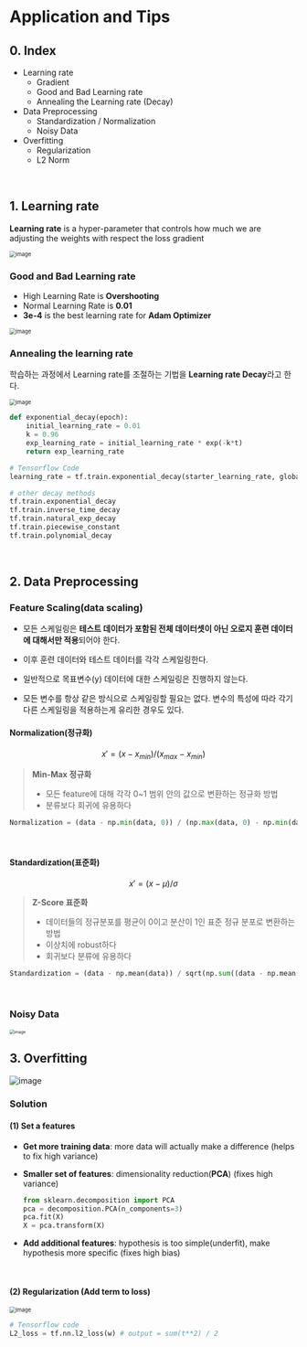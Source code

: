 # Application and Tips

## 0. Index

- Learning rate
  - Gradient
  - Good and Bad Learning rate
  - Annealing the Learning rate (Decay)
- Data Preprocessing
  - Standardization / Normalization
  - Noisy Data
- Overfitting
  - Regularization
  - L2 Norm

<br/>

## 1. Learning rate

**Learning rate** is a hyper-parameter that controls how much we are adjusting the weights with respect the loss gradient

<img src="https://user-images.githubusercontent.com/64063767/117673980-41d4ed80-b1e6-11eb-9fbf-a745f64c1682.png" alt="image" style="zoom: 67%;" />

### Good and Bad Learning rate

- High Learning Rate is **Overshooting**
- Normal Learning Rate is **0.01**
-  **3e-4** is the best learning rate for **Adam Optimizer**

<img src="https://user-images.githubusercontent.com/64063767/117675284-64b3d180-b1e7-11eb-81dd-19c8e264dda6.png" alt="image" style="zoom: 67%;" />

### Annealing the learning rate

학습하는 과정에서 Learning rate를 조절하는 기법을 **Learning rate Decay**라고 한다.

<img src="https://user-images.githubusercontent.com/64063767/118359549-e8dad000-b5be-11eb-8959-0577ff90582a.png" alt="image" style="zoom:67%;" />

```python
def exponential_decay(epoch):
    initial_learning_rate = 0.01
    k = 0.96
    exp_learning_rate = initial_learning_rate * exp(-k*t)
    return exp_learning_rate

# Tensorflow Code
learning_rate = tf.train.exponential_decay(starter_learning_rate, global_step, 1000, 0.96, staircase=True)

# other decay methods
tf.train.exponential_decay
tf.train.inverse_time_decay
tf.train.natural_exp_decay
tf.train.piecewise_constant
tf.train.polynomial_decay
```

<br/>

## 2. Data Preprocessing

### Feature Scaling(data scaling)

- 모든 스케일링은 **테스트 데이터가 포함된 전체 데이터셋이 아닌 오로지 훈련 데이터에 대해서만 적용**되어야 한다.
- 이후 훈련 데이터와 테스트 데이터를 각각 스케일링한다.

- 일반적으로 목표변수(y) 데이터에 대한 스케일링은 진행하지 않는다.
- 모든 변수를 항상 같은 방식으로 스케일링할 필요는 없다. 변수의 특성에 따라 각기 다른 스케일링을 적용하는게 유리한 경우도 있다.

#### Normalization(정규화)

$$
x' = (x-x_{min}) / (x_{max} - x_{min})
$$

> **Min-Max 정규화**
>
> - 모든 feature에 대해 각각 0~1 범위 안의 값으로 변환하는 정규화 방법
> - 분류보다 회귀에 유용하다

```python
Normalization = (data - np.min(data, 0)) / (np.max(data, 0) - np.min(data, 0))
```

<br/>

#### Standardization(표준화)

$$
x' = (x-\mu) / \sigma
$$



> **Z-Score 표준화**
>
> - 데이터들의 정규분포를 평균이 0이고 분산이 1인 표준 정규 분포로 변환하는 방법
> - 이상치에 robust하다
> - 회귀보다 분류에 유용하다

```python
Standardization = (data - np.mean(data)) / sqrt(np.sum((data - np.mean(data)) ** 2) / np.count(data))
```

<br/>

### Noisy Data

<img src="https://user-images.githubusercontent.com/64063767/118359463-913c6480-b5be-11eb-84b7-d4ba332cec7f.png" alt="image" style="zoom:50%;" />

<br/>

## 3. Overfitting

![image](https://user-images.githubusercontent.com/64063767/118398827-3f1a4280-b695-11eb-867b-2a942ff0fcf6.png)

### Solution

#### (1) Set a features

- **Get more training data**: more data will actually make a difference (helps to fix high variance)

- **Smaller set of features**: dimensionality reduction(**PCA**) (fixes high variance)

  ```python
  from sklearn.decomposition import PCA
  pca = decomposition.PCA(n_components=3)
  pca.fit(X)
  X = pca.transform(X)

- **Add additional features**: hypothesis is too simple(underfit), make hypothesis more specific (fixes high bias)

<br/>

#### (2) Regularization (Add term to loss)

<img src="https://user-images.githubusercontent.com/64063767/118399786-c964a580-b699-11eb-8f94-61ef43242577.png" alt="image" style="zoom:67%;" />

```python
# Tensorflow code
L2_loss = tf.nn.l2_loss(w) # output = sum(t**2) / 2
```

